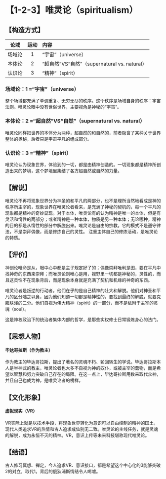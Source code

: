 # 【1-2-3】唯灵论（spiritualism）
## 【构造方式】
| 论域 | 运动           | 内容 |
|:----:|:----------------:|:-----|
| 场域论   |1 | “宇宙”（universe）   |
| 本体论   | 2|  “超自然”VS“自然”（supernatural vs. natural）  |
| 认识论   |3 |  “精神”（spirit）  |

### 场域论：1 =“宇宙”（universe）
整个场域都充满了单调重复、无穷无尽的秩序。这个秩序是场域自身的秩序：宇宙法则。唯灵论眼中没有世俗世界，主要视角是神秘的“宇宙”。
### 本体论：2 =“超自然”VS“自然”（supernatural vs. natural）
唯灵论同样把世界的本体分为两种，超自然的和自然的，前者隐含了某种关于世界整体的奥秘，后者只是宇宙平凡的组成部分。
### 认识论：3 =“精神”（spirit）
唯灵论认为现象世界，体验到的一切，都是由精神创造的。一切现象都是精神所创造出来的梦境，这个梦境里集结了各方超自然或自然的力量。

## 【解说】
唯灵论不再将现象世界分为神圣的和平凡的两部分，也不是理所当然地看成是神的秩序所主宰的，现象世界在唯灵论者看来，是充满了神秘的契机的，每一个平凡的现象都是精神的奇妙显现。对于本体，唯灵论有的认为精神是唯一的本体，但是有灵活和惰性的两部分；或者精神是一种本体，物质是另一种本体；无论哪种，精神的目的都是从惰性的部分中解脱出来。唯灵论是自由的宗教。它的模式不是遵守律法，不是崇拜偶像，而是修炼自己的灵性。
注重主体自己的修炼活动，是唯灵论的特质。
## 【评价】
神创论唯命是从，眼中心中都是主子规定好了的；偶像崇拜唯利是图，要在平凡中找神奇的东西来崇拜；而唯灵论则唯心是用，视野里一切都是神秘的，灵性的，而且这灵性不在现象背后，而是现象本身就是充满了契机和机缘的神奇的东西。

唯灵论者是叛逆的行动者，他们在乎的是自己精神的壮大和解脱。他们对神圣和平凡的区分嗤之以鼻，因为他们知道一切都是精神性的，要找到最终的解脱，就要克服肤浅的二分。他们自视为伟大精神（spirit）的一部分，而不是依附于主宰的灵魂（soul）。

这是神权政治下的统治者集体内部的哲学，是那些实权修士日常锻炼身心的法门。
## 【思想人物】
#### 毕达哥拉斯（作为教主）
作为教主的毕达哥拉斯，提出了著名的灵魂不朽、轮回转生的学说。毕达哥拉斯本人是半神式的教主，唯灵论者也大多不自视为神的奴仆，或被主宰的蠢物，而是希望以智慧和努力突破自己存在的局限。在这一点上，毕达哥拉斯用数来取代众神，并且自己也成为神，是唯灵论者的榜样。
## 【文化形象】
#### 虚拟现实（VR）
VR实际上就是以技术手段，将现象世界转化为意识可以自由控制的精神的国土，现代人类追求VR的热情和古人追求成仙别无二致。唯灵论的主线任务，就是灵魂的解脱，成为永恒不灭的精神。VR，意识上传等未来科技堪称现代唯灵论。
## 【结语】
古人修习冥想、禅定，今人追求VR、意识接口，都是希望这个中心化的3能够突破2的对立，取代1。背后的俄狄浦斯情结令人唏嘘。
